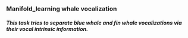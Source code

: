 ### Manifold_learning whale vocalization
##### This task tries to separate blue whale and fin whale vocalizations via their vocal intrinsic information. 
